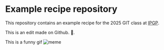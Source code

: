 # Example recipe repository

This repository contains an example recipe for the 2025 GIT class at [IPGP](https://www.ipgp.fr/en/).

This is an edit made on Github. 🚀.

This is a funny gif ![meme](https://media1.giphy.com/media/l3q2K5jinAlChoCLS/giphy.gif?cid=6c09b952un7dmtdkwjzhpvircr89c2i75587pnkwkn7cr4oj&ep=v1_gifs_search&rid=giphy.gif&ct=g)
